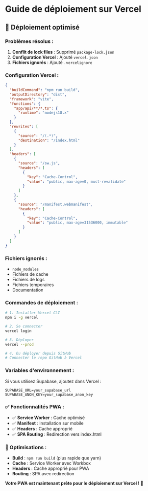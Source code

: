# Guide de déploiement sur Vercel

## 🚀 Déploiement optimisé

### **Problèmes résolus :**

1. **Conflit de lock files** : Supprimé `package-lock.json`
2. **Configuration Vercel** : Ajouté `vercel.json`
3. **Fichiers ignorés** : Ajouté `.vercelignore`

### **Configuration Vercel :**

```json
{
  "buildCommand": "npm run build",
  "outputDirectory": "dist",
  "framework": "vite",
  "functions": {
    "app/api/**/*.ts": {
      "runtime": "nodejs18.x"
    }
  },
  "rewrites": [
    {
      "source": "/(.*)",
      "destination": "/index.html"
    }
  ],
  "headers": [
    {
      "source": "/sw.js",
      "headers": [
        {
          "key": "Cache-Control",
          "value": "public, max-age=0, must-revalidate"
        }
      ]
    },
    {
      "source": "/manifest.webmanifest",
      "headers": [
        {
          "key": "Cache-Control",
          "value": "public, max-age=31536000, immutable"
        }
      ]
    }
  ]
}
```

### **Fichiers ignorés :**

- `node_modules`
- Fichiers de cache
- Fichiers de logs
- Fichiers temporaires
- Documentation

### **Commandes de déploiement :**

```bash
# 1. Installer Vercel CLI
npm i -g vercel

# 2. Se connecter
vercel login

# 3. Déployer
vercel --prod

# 4. Ou déployer depuis GitHub
# Connecter le repo GitHub à Vercel
```

### **Variables d'environnement :**

Si vous utilisez Supabase, ajoutez dans Vercel :

```
SUPABASE_URL=your_supabase_url
SUPABASE_ANON_KEY=your_supabase_anon_key
```

### **✅ Fonctionnalités PWA :**

- ✅ **Service Worker** : Cache optimisé
- ✅ **Manifest** : Installation sur mobile
- ✅ **Headers** : Cache approprié
- ✅ **SPA Routing** : Redirection vers index.html

### **🔧 Optimisations :**

- **Build** : `npm run build` (plus rapide que yarn)
- **Cache** : Service Worker avec Workbox
- **Headers** : Cache approprié pour PWA
- **Routing** : SPA avec redirection

**Votre PWA est maintenant prête pour le déploiement sur Vercel !** 🎉
